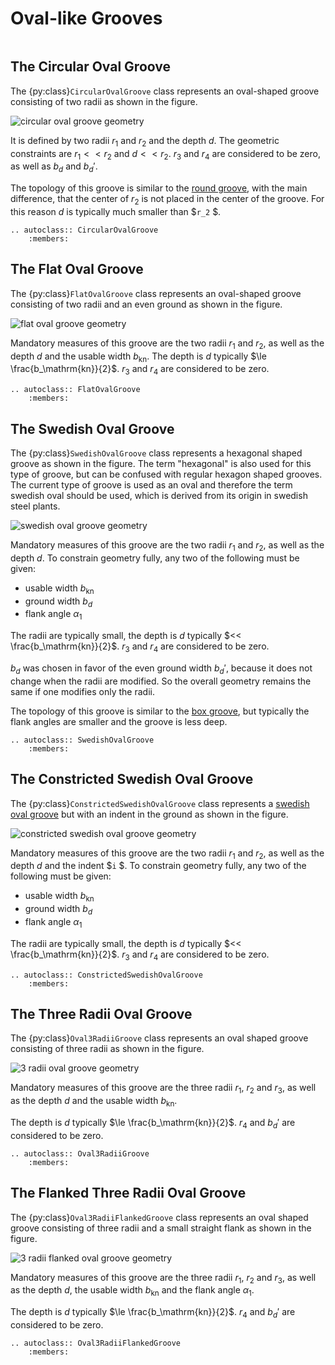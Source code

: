 # Oval-like Grooves

```{py:currentmodule} pyroll.core
```

## The Circular Oval Groove

The {py:class}`CircularOvalGroove` class represents an oval-shaped groove consisting of two radii as shown in the figure.

![circular oval groove geometry](/img/circular_oval.svg)

It is defined by two radii $r_1$ and $r_2$ and the depth $d$.
The geometric constraints are $r_1 << r_2$ and $d << r_2$.
$r_3$ and $r_4$ are considered to be zero, as well as $b_d$ and $b_d'$.

The topology of this groove is similar to the [round groove](rounds#the-round-groove), with the main difference, that
the center of $r_2$ is not placed in the center of the groove. For this reason $d$ is typically much smaller than $`r_2`
$.

```{eval-rst} 
.. autoclass:: CircularOvalGroove
    :members:
```

## The Flat Oval Groove

The {py:class}`FlatOvalGroove` class represents an oval-shaped groove consisting of two radii and an even ground as shown in the
figure.

![flat oval groove geometry](/img/flat_oval.svg)

Mandatory measures of this groove are the two radii $r_1$ and $r_2$, as well as the depth $d$ and the usable width $b_
\mathrm{kn}$.
The depth is $d$ typically $\le \frac{b_\mathrm{kn}}{2}$.
$r_3$ and $r_4$ are considered to be zero.

```{eval-rst} 
.. autoclass:: FlatOvalGroove
    :members:
```

## The Swedish Oval Groove

The {py:class}`SwedishOvalGroove` class represents a hexagonal shaped groove as shown in the figure. The term "hexagonal" is also
used for this type of groove, but can be confused with regular hexagon shaped grooves. The current type of groove is
used as an oval and therefore the term swedish oval should be used, which is derived from its origin in swedish steel
plants.

![swedish oval groove geometry](/img/swedish_oval.svg)

Mandatory measures of this groove are the two radii $r_1$ and $r_2$, as well as the depth $d$. To constrain
geometry fully, any two of the following must be given:

- usable width $b_\mathrm{kn}$
- ground width $b_d$
- flank angle $\alpha_1$

The radii are typically small, the depth is $d$ typically $<< \frac{b_\mathrm{kn}}{2}$.
$r_3$ and $r_4$ are considered to be zero.

$b_d$ was chosen in favor of the even ground width $b_d'$, because it does not change when the radii are modified.
So the overall geometry remains the same if one modifies only the radii.

The topology of this groove is similar to the [box groove](boxes#the-box-groove), but typically the flank angles are smaller
and the groove is less deep.

```{eval-rst} 
.. autoclass:: SwedishOvalGroove
    :members:
```

## The Constricted Swedish Oval Groove

The {py:class}`ConstrictedSwedishOvalGroove` class represents a [swedish oval groove](#the-swedish-oval-groove) but with an indent in the
ground as shown in the figure.

![constricted swedish oval groove geometry](/img/constricted_swedish_oval.svg)

Mandatory measures of this groove are the two radii $r_1$ and $r_2$, as well as the depth $d$ and the indent $`i`
$. To constrain geometry fully, any two of the following must be given:

- usable width $b_\mathrm{kn}$
- ground width $b_d$
- flank angle $\alpha_1$

The radii are typically small, the depth is $d$ typically $<< \frac{b_\mathrm{kn}}{2}$.
$r_3$ and $r_4$ are considered to be zero.

```{eval-rst} 
.. autoclass:: ConstrictedSwedishOvalGroove
    :members:
```

## The Three Radii Oval Groove

The {py:class}`Oval3RadiiGroove` class represents an oval shaped groove consisting of three radii as shown in the figure.

![3 radii oval groove geometry](/img/oval_3radii.svg)

Mandatory measures of this groove are the three radii $r_1$, $r_2$ and $r_3$, as well as the depth $d$ and the
usable width $b_\mathrm{kn}$.

The depth is $d$ typically $\le \frac{b_\mathrm{kn}}{2}$.
$r_4$ and $b_d'$ are considered to be zero.

```{eval-rst} 
.. autoclass:: Oval3RadiiGroove
    :members:
```

## The Flanked Three Radii Oval Groove

The {py:class}`Oval3RadiiFlankedGroove` class represents an oval shaped groove consisting of three radii and a small straight
flank as shown in the figure.

![3 radii flanked oval groove geometry](/img/oval_3radii_flanked.svg)

Mandatory measures of this groove are the three radii $r_1$, $r_2$ and $r_3$, as well as the depth $d$, the
usable width $b_\mathrm{kn}$ and the flank angle $\alpha_1$.

The depth is $d$ typically $\le \frac{b_\mathrm{kn}}{2}$.
$r_4$ and $b_d'$ are considered to be zero.

```{eval-rst} 
.. autoclass:: Oval3RadiiFlankedGroove
    :members:
```